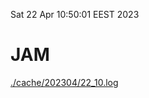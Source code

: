 Sat 22 Apr 10:50:01 EEST 2023
# JAM
<a href='./cache/202304/22_10.log'>./cache/202304/22_10.log</a>
